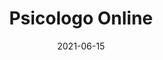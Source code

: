 ---
title: "Psicologo Online"
description: "Lo psicologo online è pronto ad aiutarti a raggiungere il benessere psicologico, un professionista qualificato nel fornire supporto a distanza."
date: 2021-06-15
publishDate: 2021-07-21

hero: 
  mainTitle: 
    normal: Psicologo
    blue: Online 
  description: >
    Il nostro team di **Piscologi Online** si occupa di trovare le migliori soluzioni per tutti i tuoi problemi. Lasciati guidare da noi. 
  button:
    label: Vieni a Conoscerci
    url: chi-siamo/
  image:
    url: /images/psicologo-online/hero.svg
    alt: Lo psicologo online ti può aiutare

quotes:
  - content: >
      Le piccole medie imprese e le grandi aziende dovrebbero sfruttare i vantaggi del web marketing, e dovrebbero leggere questo libro per comprendere il potenziale del marketing digitale.
    name: Prof. Philip Kotler
    designation: Il padre del marketing moderno
  - content: >
      Non esistono due clienti uguali.      
      Sono diversi, hanno esigenze uniche a cui rispondere con progetti creativi e strategici personalizzati.
    name: Prof. Philip Kotler
    designation: Il padre del marketing moderno

about:
  details: >
    La nostra piattaforma di ****psicologi online**** ed esperti specializzati può aiutarti in 
    diverse materie, e a trovare la soluzione migliore per far crescere la tua azienda o migliorare il tuo stato di benessere personale.

    Non importa che tu sia una **azienda** o un persona in cerca di supporto, la psicologia può migliorare il tuo business
    come anche il tuo benessere emotivo.


    Affidati ad uno dei nostri professionisti per un colloquio gratuito.
  points:
    - title: Neuromarketing
      description: Grazie alle competenze trasversali del nostro team, Psymargiotta ti può aiutare nella tua presenza on-line e off-line, curando diversi aspetti della tua idea di business, per far crescere la tua azienda.
      icon: neuromarketing-outline
      url: neuromarketing/
    - title: Psicologia Clinica
      description: La risoluzione del problema passa attraverso un'attenta valutazione e diagnosi. Psymargiotta non si occupa solo della fase diagnostica ma ti accompagna in un'attività di counseling, sostegno, prevenzione e riabilitazione.
      icon: psicologia-clinica-outline
      url: psicologia-clinica/
    - title: Psicologia del lavoro
      description: Grazie alla nostra esperienza possiamo valorizzare i vostri dipendenti in base alle loro attitudini e capacità, rendendo la vostra realtà più performante. Questo farà aumentare i rendimenti e la qualità del lavoro.
      icon: psicologia-del-lavoro-outline
      url: psicologia-del-lavoro/
    - title: Psicologia dello sviluppo 
      description: Il nostro psicologo online si occupa di dare un nuovo significato a quello che viene considerato il problema. Lavoriamo sugli aspetti emotivi, affettivi, relazionali, cognitivi e comportamentali.
      icon: psicologia-dello-sviluppo-outline
      url: psicologia-dello-sviluppo/

help:
  heading:
    normal: Un aiuto in 
    blue: 3 passi
  subheading: Essere aiutati non è mai stato cosi semplice
  points:
    - title: Contattaci
      description: Puoi contattarci in qualsiasi momento. Inviaci una richiesta tramite la nostra form di contatti e il nostro team ti risponderà 24\7 tutti i giorni dell'anno.
      image:
        url: /images/psicologo-online/point-contattaci.svg
        alt: contattaci
    - title: Valutiamo
      description: Valutiamo la tua richiesta e ti inviamo una mail con le istruzioni per accedere al videoconsulto di uno psicologo online o all'appuntamento in studio. Prenota con un click.
      image:
        url: /images/psicologo-online/point-valutiamo.svg
        alt: valutiamo
    - title: Risolviamo
      description: Accedi al servizio nella modalità da te scelta all'ora e alla data prestabilita. Troverai ad attenderti lo specialista adatto per la consulenza.
      image:
        url: /images/psicologo-online/point-risolviamo.svg
        alt: risolviamo
  button:
    label: CONTATTACI
    url:

offer:
  content: >
    Offriamo servizi tra loro legati e modulabili, integrate e scomponibili: al centro c'è un team di psicologi online capaci di trovare il giusto mix di attività e tecniche per raggiungere assieme il risultato. Contatta il nostro piscologo online per una consulenza gratuita.

  author:   

sections:
  - heading: Neuromarketing
    url: neuromarketing/
    description: >
      Ti possiamo aiutare nella tua presenza on-line e off-line, curando diversi aspetti della tua idea di business, per far crescere la tua azienda. Contatta il nostro psicologo online per un consulto gratuito.
    subheading: "Offriamo servizi per:"
    content: >
      L'idea di offrire uno ****psicologo online**** digitale è nata dall'esigenza di mettere al servizio delle aziende le più recenti ricerche nell'ambito della psicologia del marketing e della comunicazione. 
      
      
      Grazie al nostro approccio metodologico e scientifico, basiamo le nostre scelte sull'analisi dei dati, misuriamo il ritorno dell'investimento, costruiamo siti web, campagne social e di comunicazione, sulla base di rigorosi criteri che ne garantiscono efficacia ed efficienza.
    image:
      url: /images/psicologo-online/psicologo-online-psy.svg
      alt: psicologo-online-psy
    button:
      label: Contattaci
      url: /neuromarketing
  - heading: Psicologia del lavoro
    url: psicologia-del-lavoro/
    description: >
      Grazie alla nostra esperienza possiamo valorizzare i vostri dipendenti in base alle loro attitudini e capacità, rendendo la vostra realtà più performante. Questo farà aumentare i rendimenti e la qualità del lavoro.
    subheading: "Offriamo servizi per:"
    content: >
      Introduciamo diverse strategie per raggiungere il vostro benessere aziendale e individuale, essenziale per migliorare il rendimento lavorativo. Siamo pronti ad affiancarvi nella gestione delle risorse umane attraverso un percorso di coaching aziendale, aiutandovi a raggiungere il massimo livello delle vostre prestazioni. Il nostro ****psicologo online**** è sempre disponibile per un consulto anche gratuito.
      
      
      Grazie al nostro approccio metodologico e scientifico, valutiamo e affrontiamo insieme eventuali situazioni di stress lavoro-correlato, favorendo così l'upgrade del clima aziendale e dei processi organizzativi.
    image:
      url: /images/psicologo-online/psicologo-online-psymargiotta.svg
      alt: psicologo-online-psymargiotta
    button:
      label: Contattaci
      url:
  - heading: Psicologia clinica
    url: psicologia-clinica/
    description: >
      La risoluzione del problema passa attraverso un'attenta valutazione e diagnosi. Psymargiotta non si occupa solo della fase diagnostica ma ti accompagna in un'attività di counseling, sostegno, prevenzione e riabilitazione.
    subheading: "Offriamo servizi per:"
    content: >
      Ci occupiamo di adulti, coppie e adolescenti offrendo una diversificata gamma di prestazioni: sostegno psicologico, consulenza psicologica    individuale e  di coppia, psicodiagnosi, somministrazione di test psicologici e perizie psicologiche. 


      Attraverso il colloquio psicologico con il vostro ****piscologo online**** dedicato supportiamo le vostre motivazioni e vi aiutiamo a raggiungere i vostri obiettivi, mirando al miglioramento del vostro stile di vita e al rinforzo delle vostre risorse, in virtù di un migliore benessere psicofisico.
    image:
      url: /images/psicologo-online/psicologo-online.svg
      alt: psicologo-online
    button:
      label: Contattaci
      url:
  - heading: Psicologia dello sviluppo
    url: psicologia-dello-sviluppo
    description: >
      Ti possiamo aiutare a dare un nuovo significato a quello che viene considerato il problema, dai disturbi dell'apprendimento all'aggressività nei bambini. 
    subheading: "Offriamo servizi per:"
    content: >
      Psymargiotta lavora a fianco ai genitori per il benessere del bambino. Aiutiamo i bambini che esprimono segnali di difficoltà, malessere o qualche piccolo disagio, sia a livello comportamentale che emotivo. I nostri metodi hanno come denominatore comune la centralità della comunicazione e della relazione. Lo ****psicologo online**** è sempre a disposizione della vostra famiglia o dei vostri bambini in ogni momento.
      
    
      Infatti, supportiamo il bambino e la sua famiglia su un piano emotivo, aiutandoli a riconoscere le proprie emozioni ed a trovare nuovi modi di comunicare, individuando nuove soluzioni ai vecchi problemi.
    image:
      url: /images/psicologo-online/psicologo-online-di-psymargiotta.svg
      alt: psicologio-online-di-psymargiotta
    button:
      label: Contattaci
      url:

testtimonialHeading:
  normal: "Non leggere solo le nostre parole."
  blue:  "Leggi cosa dicono del nostro Psicologo Online:"

testimonials:
  - image:
      url: /images/psicologo-online/testimonial1.webp
      alt: Psicologo online Francesco Cocola
    content: >
      Sempre a disposizione e ricettivi verso le esigenze del cliente. 
      


      Grazie al nostro ****psicologo online**** dedicato, abbiamo compreso e analizzato i bisogni della nostra clientela. Grazie alla loro gestione dei nostri canali comunicativi online e offline, utilizzando le moderne tecniche di neuromarketing, abbiamo ottenuto risultati profittevoli. 


      Questa esperienza ha favorito l'espansione del nostro studio e l'affermazione del nostro brand!
    name: CEO - Francesco Cocola
    from: www.scln.it
  - image:
      url: /images/psicologo-online/testimonial2.webp
      alt: Psicologo online review by David Mayer
    content: >
      Grazie per aver curato la nostra campagna marketing su i social. 


      Grazie al vostro aiuto e al vostro ****psicologo online**** siamo riusciti ad incrementare il ROI a fronte di una analisi comportamentale precisa e puntule della nostra clientela


      Finalmente abbiamo compreso a pieno le esigenze dei nostri clienti aumentando quindi il tasso di conversione.


      GRAZIE MILLE, SIETE FANTASTICI
    name: CEO - David Mayer
    from: www.certification-questions.com
  - image:
      url: /images/psicologo-online/testimonial3.webp
      alt: Psicologo on-line testimonial Giorgia Sardella
    content: >
      Ottimi professionisti. Vorrei complimentarmi con Psymargiotta da cui sono stata aiutata professionalmente.
      
      
      
      Molto disponibili, professionali e allo stesso tempo molto accoglienti, dote che ritengo sia indispensabile per riuscire ad instaurare un rapporto di vera fiducia reciproca. 
      Questa piattaforma è di grande supporto, manterrò sicuramente il percorso iniziato,anche ora che ho raggiunto alcuni obbiettivi. 
      
      
      
      La consiglio vivamente.
    name: Giorgia Sardella
    from: 
  - image:
      url: /images/psicologo-online/testimonial4.webp
      alt: Psicologo on-line reveiw by Vinay Poddar
    content: >
      Approccio pragmatico, orientato all'azione e alla soluzione del problema. 
      
      
      Attraverso un training mirato, Psymargiotta mi ha aiutato a rafforzare qualitativamente la mia prestazione lavorativa di cui non ero soddisfatto da tempo e ad migliorare la mia crescita professionale.




      Grazie a questo percorso ho sviluppato una maggiore capacità di problem solving e multitasking. 




      Lo consiglio!


    name: Vinay Poddar
    from: www.linkedin.com/in/vpoddar

book:
  heading: THE SCIENCE OF NEUROMARKETING
  description: How To Measure Consemer's Preference To Preference To Predict Their Decision Based On The Science Of AI Neuromarketing
  button:
    label: Acquistalo su Amazon
    url: https://www.amazon.com/Science-AI-Neuromarketing-Consemers-Preference-ebook/dp/B089SBH2HM/ref=mp_s_a_1_1?dchild=1&keywords=giusy+margiotta&qid=1592207651&sprefix=giusy+&sr=8-1
  image:
    url: /images/psicologo-online/book.png
    alt: book

bookContain:
  image:
    url: /images/psicologo-online/footer-reading.svg
    alt: Psicologo online gratis
  content: >
    Il libro contiene contributi raccolti da figure di spicco internazionali nel campo della psicologia moderna e le sue applicazioni secondo la nuova scienza del neuromarketing.
  button:
    url:
    label: Contattaci 

layout: we-can-help-you
---